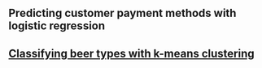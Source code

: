 
## Predicting customer payment methods with logistic regression

## [Classifying beer types with k-means clustering](https://github.com/MikeAspinall/MikeAspinall.github.io/blob/80cb5946d6f76652cbaef72fd0df4e9cc95110df/Beer%20clustering%20analysis.ipynb)
